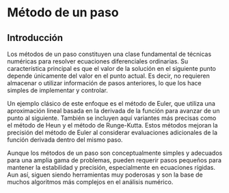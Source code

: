 # Método de un paso
## Introducción
Los métodos de un paso constituyen una clase fundamental de técnicas numéricas para resolver ecuaciones diferenciales ordinarias. Su característica principal es que el valor de la solución en el siguiente punto depende únicamente del valor en el punto actual. Es decir, no requieren almacenar o utilizar información de pasos anteriores, lo que los hace simples de implementar y controlar.

Un ejemplo clásico de este enfoque es el método de Euler, que utiliza una aproximación lineal basada en la derivada de la función para avanzar de un punto al siguiente. También se incluyen aquí variantes más precisas como el método de Heun y el método de Runge-Kutta. Estos métodos mejoran la precisión del método de Euler al considerar evaluaciones adicionales de la función derivada dentro del mismo paso.

Aunque los métodos de un paso son conceptualmente simples y adecuados para una amplia gama de problemas, pueden requerir pasos pequeños para mantener la estabilidad y precisión, especialmente en ecuaciones rígidas. Aun así, siguen siendo herramientas muy poderosas y son la base de muchos algoritmos más complejos en el análisis numérico.


